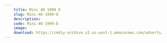 ```yaml
---
    title: Mini 40 1999 D
    slug: Mini-40-1999-D
    description:
    code: Mini-40-1999-D
    image:
    download: https://cmdiy-archive.s3.us-east-1.amazonaws.com/adverts/documents/Mini+40+1999+D.pdf
---
```

<!-- Content of the page -->

##
        